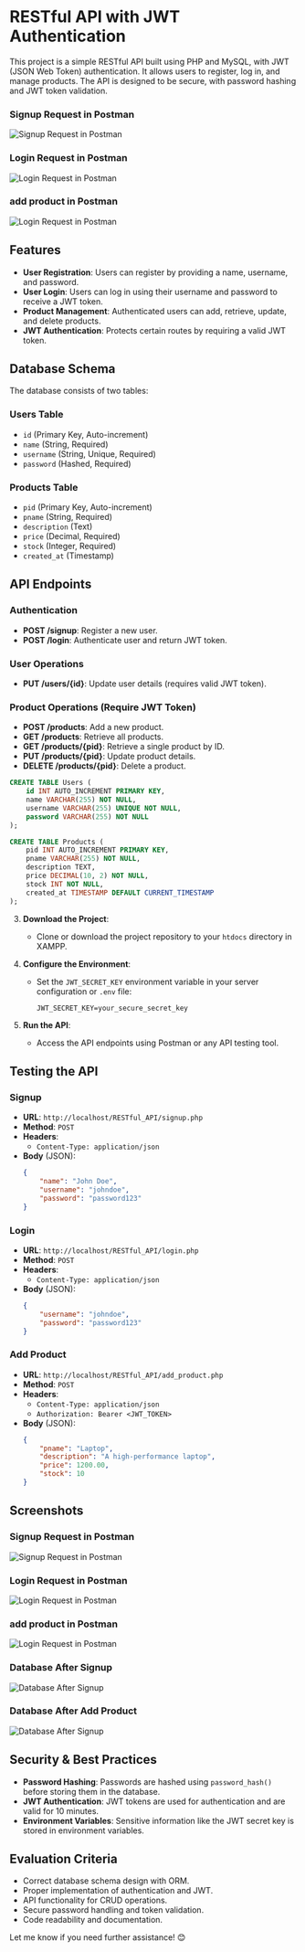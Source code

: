 
# RESTful API with JWT Authentication

This project is a simple RESTful API built using PHP and MySQL, with JWT (JSON Web Token) authentication. It allows users to register, log in, and manage products. The API is designed to be secure, with password hashing and JWT token validation.
### Signup Request in Postman
![Signup Request in Postman](https://github.com/ahmedmohamedbekhit1/Information_Security_Mangment/blob/main/Task2/img/signupPostman.png)

### Login Request in Postman
![Login Request in Postman](https://github.com/ahmedmohamedbekhit1/Information_Security_Mangment/blob/main/Task2/img/login.png)

### add product in Postman
![Login Request in Postman](https://github.com/ahmedmohamedbekhit1/Information_Security_Mangment/blob/main/Task2/img/addproduct.png)

## Features

- **User Registration**: Users can register by providing a name, username, and password.
- **User Login**: Users can log in using their username and password to receive a JWT token.
- **Product Management**: Authenticated users can add, retrieve, update, and delete products.
- **JWT Authentication**: Protects certain routes by requiring a valid JWT token.

## Database Schema

The database consists of two tables:

### Users Table
- `id` (Primary Key, Auto-increment)
- `name` (String, Required)
- `username` (String, Unique, Required)
- `password` (Hashed, Required)

### Products Table
- `pid` (Primary Key, Auto-increment)
- `pname` (String, Required)
- `description` (Text)
- `price` (Decimal, Required)
- `stock` (Integer, Required)
- `created_at` (Timestamp)

## API Endpoints

### Authentication
- **POST /signup**: Register a new user.
- **POST /login**: Authenticate user and return JWT token.

### User Operations
- **PUT /users/{id}**: Update user details (requires valid JWT token).

### Product Operations (Require JWT Token)
- **POST /products**: Add a new product.
- **GET /products**: Retrieve all products.
- **GET /products/{pid}**: Retrieve a single product by ID.
- **PUT /products/{pid}**: Update product details.
- **DELETE /products/{pid}**: Delete a product.


```sql
CREATE TABLE Users (
    id INT AUTO_INCREMENT PRIMARY KEY,
    name VARCHAR(255) NOT NULL,
    username VARCHAR(255) UNIQUE NOT NULL,
    password VARCHAR(255) NOT NULL
);

CREATE TABLE Products (
    pid INT AUTO_INCREMENT PRIMARY KEY,
    pname VARCHAR(255) NOT NULL,
    description TEXT,
    price DECIMAL(10, 2) NOT NULL,
    stock INT NOT NULL,
    created_at TIMESTAMP DEFAULT CURRENT_TIMESTAMP
);
```

3. **Download the Project**:
   - Clone or download the project repository to your `htdocs` directory in XAMPP.

4. **Configure the Environment**:
   - Set the `JWT_SECRET_KEY` environment variable in your server configuration or `.env` file:
     ```
     JWT_SECRET_KEY=your_secure_secret_key
     ```

5. **Run the API**:
   - Access the API endpoints using Postman or any API testing tool.

## Testing the API

### Signup
- **URL**: `http://localhost/RESTful_API/signup.php`
- **Method**: `POST`
- **Headers**:
  - `Content-Type: application/json`
- **Body** (JSON):
  ```json
  {
      "name": "John Doe",
      "username": "johndoe",
      "password": "password123"
  }
  ```

### Login
- **URL**: `http://localhost/RESTful_API/login.php`
- **Method**: `POST`
- **Headers**:
  - `Content-Type: application/json`
- **Body** (JSON):
  ```json
  {
      "username": "johndoe",
      "password": "password123"
  }
  ```

### Add Product
- **URL**: `http://localhost/RESTful_API/add_product.php`
- **Method**: `POST`
- **Headers**:
  - `Content-Type: application/json`
  - `Authorization: Bearer <JWT_TOKEN>`
- **Body** (JSON):
  ```json
  {
      "pname": "Laptop",
      "description": "A high-performance laptop",
      "price": 1200.00,
      "stock": 10
  }
  ```

## Screenshots

### Signup Request in Postman
![Signup Request in Postman](https://github.com/ahmedmohamedbekhit1/Information_Security_Mangment/blob/main/Task2/img/signupPostman.png)

### Login Request in Postman
![Login Request in Postman](https://github.com/ahmedmohamedbekhit1/Information_Security_Mangment/blob/main/Task2/img/login.png)


### add product in Postman
![Login Request in Postman](https://github.com/ahmedmohamedbekhit1/Information_Security_Mangment/blob/main/Task2/img/addproduct.png)

### Database After Signup
![Database After Signup](https://github.com/ahmedmohamedbekhit1/Information_Security_Mangment/blob/main/Task2/img/signupDatabase.png)

### Database After Add Product
![Database After Signup](https://github.com/ahmedmohamedbekhit1/Information_Security_Mangment/blob/main/Task2/img/addproductDatabase.png)

## Security & Best Practices

- **Password Hashing**: Passwords are hashed using `password_hash()` before storing them in the database.
- **JWT Authentication**: JWT tokens are used for authentication and are valid for 10 minutes.
- **Environment Variables**: Sensitive information like the JWT secret key is stored in environment variables.

## Evaluation Criteria

- Correct database schema design with ORM.
- Proper implementation of authentication and JWT.
- API functionality for CRUD operations.
- Secure password handling and token validation.
- Code readability and documentation.


Let me know if you need further assistance! 😊
